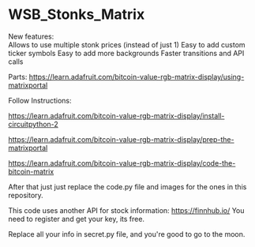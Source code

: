 # WSB_Stonks_Matrix

New features:<br>
Allows to use multiple stonk prices (instead of just 1)
Easy to add custom ticker symbols
Easy to add more backgrounds
Faster transitions and API calls


Parts: https://learn.adafruit.com/bitcoin-value-rgb-matrix-display/using-matrixportal


Follow Instructions: 


https://learn.adafruit.com/bitcoin-value-rgb-matrix-display/install-circuitpython-2


https://learn.adafruit.com/bitcoin-value-rgb-matrix-display/prep-the-matrixportal


https://learn.adafruit.com/bitcoin-value-rgb-matrix-display/code-the-bitcoin-matrix


After that just just replace the code.py file and images for the ones in this repository.


This code uses another API for stock information: https://finnhub.io/ 
You need to register and get your key, its free.


Replace all your info in secret.py file, and you're good to go to the moon.
